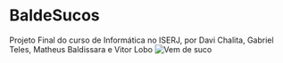 # BaldeSucos
Projeto Final do curso de Informática no ISERJ, por Davi Chalita, Gabriel Teles, Matheus Baldissara e Vitor Lobo
![Vem de suco](https://i.imgur.com/1TNm867.png)
